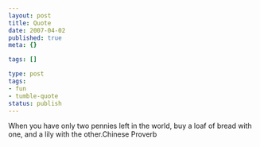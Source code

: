 ```yaml
---
layout: post
title: Quote
date: 2007-04-02
published: true
meta: {}

tags: []

type: post
tags:
- fun
- tumble-quote
status: publish
---
```

<!-- blockquote  -->When you have only two pennies left in the world, buy a loaf of bread with one, and a lily with the other.<!-- endblockquote  -->Chinese Proverb
